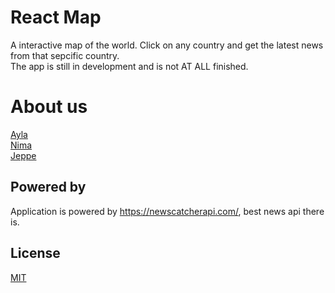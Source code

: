 # React Map

A interactive map of the world. Click on any country and get the latest news from that sepcific country.  
The app is still in development and is not AT ALL finished. 

# About us

[Ayla](https://github.com/aylacura)  
[Nima](https://github.com/n13a)  
[Jeppe](https://github.com/JeppeHauman)

## Powered by

Application is powered by https://newscatcherapi.com/, best news api there is. 

## License

[MIT](https://choosealicense.com/licenses/mit/)
